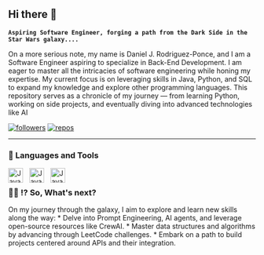 ## Hi there 🌌

**`Aspiring Software Engineer, forging a path from the Dark Side in the Star Wars galaxy....`**

On a more serious note, my name is Daniel J. Rodriguez-Ponce, and I am a Software Engineer aspiring to specialize in Back-End Development. I am eager to master all the intricacies of software engineering while honing my expertise. My current focus is on leveraging skills in Java, Python, and SQL to expand my knowledge and explore other programming languages. This repository serves as a chronicle of my journey — from learning Python, working on side projects, and eventually diving into advanced technologies like AI 

<p align="left">
    <a href="https://github.com/Drodriguezponce1?tab=followers">
        <img alt = "followers" title="Subcribe to my GitHub Repo" src="https://custom-icon-badges.demolab.com/github/followers/Drodriguezponce1?color=236ad3&labelColor=1155ba&style=for-the-badge&logo=person-add&label=Follow&logoColor=white"/></a>
    <a href="https://github.com/Drodriguezponce1">
        <img alt = "repos" title="GitHub Repo" src="https://custom-icon-badges.demolab.com/badge/-My%20Repos-yellow?style=for-the-badge&logoColor=white&logo=repo"/> </a>
</p>

---

### 🤖 Languages and Tools
<img align="left" alt="Java" width="30px" style="padding-right:10px;" src="https://cdn.jsdelivr.net/gh/devicons/devicon/icons/java/java-original.svg"/>
<img align="left" alt="Java" width="30px" style="padding-right:10px;" src="https://cdn.jsdelivr.net/gh/devicons/devicon@latest/icons/python/python-original-wordmark.svg" />
<img align="left" alt="Java" width="30px" style="padding-right:10px;" src="https://cdn.jsdelivr.net/gh/devicons/devicon@latest/icons/mysql/mysql-original-wordmark.svg" />
<br/>

### 🙋‍♂️ ⁉️ So, What's next?         

On my journey through the galaxy, I aim to explore and learn new skills along the way:
    * Delve into Prompt Engineering, AI agents, and leverage open-source resources like CrewAI.
    * Master data structures and algorithms by advancing through LeetCode challenges.
    * Embark on a path to build projects centered around APIs and their integration.
<!--
**Drodriguezponce1/Drodriguezponce1** is a ✨ _special_ ✨ repository because its `README.md` (this file) appears on your GitHub profile.

Here are some ideas to get you started:

- 🔭 I’m currently working on ...
- 🌱 I’m currently learning ...
- 👯 I’m looking to collaborate on ...
- 🤔 I’m looking for help with ...
- 💬 Ask me about ...
- 📫 How to reach me: ...
- 😄 Pronouns: ...
- ⚡ Fun fact: ...
-->
